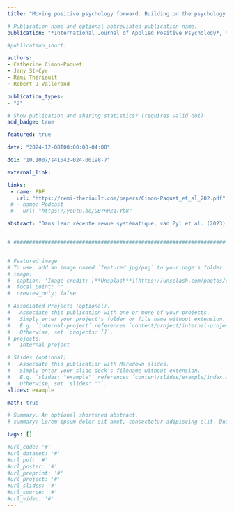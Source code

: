 ```yaml
---
title: "Moving positive psychology forward: Building on the psychology of passion"

# Publication name and optional abbreviated publication name.
publication: "*International Journal of Applied Positive Psychology*, *10*(14), 1-19. <a href='https://doi.org/10.1007/s41042-024-00198-7' target='_blank' rel='noopener noreferrer'>doi.org/10.1007/s41042-024-00198-7</a>"

#publication_short: 

authors:
- Catherine Cimon-Paquet
- Jany St-Cyr
- Rémi Thériault
- Robert J Vallerand

publication_types:
- "2"

# Show publication and sharing statistics? (requires valid doi)
add_badge: true

featured: true

date: "2024-12-08T00:00:00-04:00"

doi: "10.1007/s41042-024-00198-7"

external_link: 

links: 
 - name: PDF
   url: "https://remi-theriault.com/papers/Cimon‑Paquet_et_al_202.pdf"
 # - name: Podcast
 #   url: "https://youtu.be/OBYHHZ1TYb8"

abstract: "Dans leur récente revue systématique, van Zyl et al. (2023) ont résumé les critiques contemporaines formulées à l’égard du domaine de la psychologie positive. Au sein de ce domaine de recherche, des différences considérables existent en ce qui concerne la rigueur des stratégies méthodologiques utilisées dans chaque domaine ou sous-domaine. Ces auteurs ont identifié six « critiques générales » ou thèmes généraux : « (a) la psychologie positive manque de théorisation et de réflexion conceptuelle appropriées ; (b) la mesure des constructions psychologiques positives et les méthodologies de recherche sont problématiques ; (c) la psychologie positive est une pseudoscience qui manque de preuves empiriques et montre une faible reproductibilité ; (d) la psychologie positive manque de nouveauté et s’isole de la psychologie dominante et générale ; (e) la psychologie positive est une idéologie néolibérale décontextualisée qui a causé du tort ; et (f) la psychologie positive est une entreprise capitaliste » (van Zyl et al., 2023, p. 7). Dans cet article, nous utilisons ces six thèmes pour identifier certaines des forces et des faiblesses du modèle dualiste de la passion (Vallerand, 2015), contribuant ainsi à formuler des recommandations sur la manière d’améliorer le sous-domaine de la recherche sur la passion. Nous pensons que l’application de cette analyse systématique et critique à d’autres sous-domaines de la psychologie positive devrait finalement contribuer à améliorer le développement futur de la psychologie positive dans son ensemble."


# ####################################################################


# Featured image
# To use, add an image named `featured.jpg/png` to your page's folder. 
# image:
#  caption: 'Image credit: [**Unsplash**](https://unsplash.com/photos/s9CC2SKySJM)'
#  focal_point: ""
#  preview_only: false

# Associated Projects (optional).
#   Associate this publication with one or more of your projects.
#   Simply enter your project's folder or file name without extension.
#   E.g. `internal-project` references `content/project/internal-project/index.md`.
#   Otherwise, set `projects: []`.
# projects:
# - internal-project

# Slides (optional).
#   Associate this publication with Markdown slides.
#   Simply enter your slide deck's filename without extension.
#   E.g. `slides: "example"` references `content/slides/example/index.md`.
#   Otherwise, set `slides: ""`.
slides: example

math: true

# Summary. An optional shortened abstract.
# summary: Lorem ipsum dolor sit amet, consectetur adipiscing elit. Duis posuere tellus ac convallis placerat. Proin tincidunt magna sed ex sollicitudin condimentum.

tags: []

#url_code: '#'
#url_dataset: '#'
#url_pdf: '#'
#url_poster: '#'
#url_preprint: '#'
#url_project: '#'
#url_slides: '#'
#url_source: '#'
#url_video: '#'
---
```

